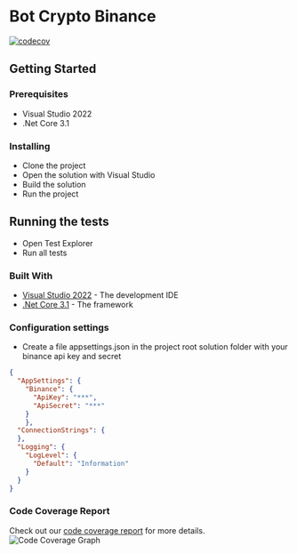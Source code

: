 # Bot Crypto Binance
[![codecov](https://codecov.io/github/bogardt/BinanceBot/graph/badge.svg?token=V2F65ESN7M)](https://codecov.io/github/bogardt/BinanceBot)
## Getting Started

### Prerequisites
* Visual Studio 2022
* .Net Core 3.1

### Installing
* Clone the project
* Open the solution with Visual Studio
* Build the solution
* Run the project

## Running the tests
* Open Test Explorer
* Run all tests

### Built With
* [Visual Studio 2022](https://visualstudio.microsoft.com/fr/downloads/) - The development IDE
* [.Net Core 3.1](https://www.microsoft.com/net/download/dotnet-core/3.1) - The framework

### Configuration settings
* Create a file appsettings.json in the project root solution folder with your binance api key and secret
```json
{
  "AppSettings": {
    "Binance": {
      "ApiKey": "***",
      "ApiSecret": "***"
    }
    },
  "ConnectionStrings": {
  },
  "Logging": {
    "LogLevel": {
      "Default": "Information"
    }
  }
}
```

### Code Coverage Report

Check out our [code coverage report](https://bogardt.github.io/BinanceBot/index.html) for more details.
![Code Coverage Graph](https://codecov.io/github/bogardt/BinanceBot/graphs/sunburst.svg?token=V2F65ESN7M)

